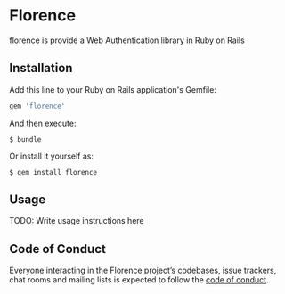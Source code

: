 # Florence

florence is provide a Web Authentication library in Ruby on Rails

## Installation

Add this line to your Ruby on Rails application's Gemfile:

```ruby
gem 'florence'
```

And then execute:

    $ bundle

Or install it yourself as:

    $ gem install florence

## Usage

TODO: Write usage instructions here

## Code of Conduct

Everyone interacting in the Florence project’s codebases, issue trackers, chat rooms and mailing lists is expected to follow the [code of conduct](https://github.com/[USERNAME]/florence/blob/master/CODE_OF_CONDUCT.md).
